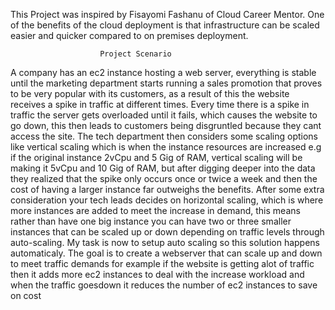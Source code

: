 This Project was inspired by Fisayomi Fashanu of Cloud Career Mentor. One of the benefits of the cloud deployment is that infrastructure can be scaled easier and quicker compared to on premises deployment.

                        Project Scenario
                        
A company has an ec2 instance hosting a web server, everything is stable until the marketing department starts running a sales promotion that proves to be very popular with its customers, as a result of this the website receives a spike in traffic at different times. Every time there is a spike in traffic the server gets overloaded until it fails, which causes the website to go down, this then leads to customers being disgruntled because they cant access the site. The tech department then considers some scaling options like vertical scaling which is when the instance resources are increased e.g if the original instance 2vCpu and 5 Gig of RAM, vertical scaling will be making it 5vCpu and 10 Gig of RAM, but after digging deeper into the data they realized that the spike only occurs once or twice a week and then the cost of having a larger instance far outweighs the benefits.
After some extra consideration your tech leads decides on horizontal scaling, which is where more instances are added to meet the increase in demand, this means rather than have one big instance you can have two or three smaller instances that can be scaled up or down depending on traffic levels through auto-scaling. 
My task is now to setup auto scaling so this solution happens automaticaly. The goal is to create a webserver that can scale up and down to meet traffic demands for example if the website is getting alot of traffic then it adds more ec2 instances to deal with the increase workload and when the traffic goesdown it reduces the number of ec2 instances to save on cost

